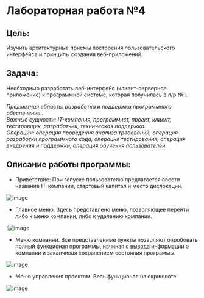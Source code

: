 # Лабораторная работа №4

## Цель: 
Изучить архитектурные приемы построения пользовательского интерфейса и принципы создания веб-приложений.
## Задача:
Необходимо разработать веб-интерфейс (клиент-серверное приложение) к программной системе, которая получилась в л/р №1. 

<em>
Предметная область: разработка и поддержка программного обеспечения..<br>
Важные сущности: IT-компания, программист, проект, клиент, тестировщик, разработчик, техническая поддержка.<br>
Операции: операция проведения анализа требований, операция разработки программного кода, операция тестирования, операция внедрения и поддержки, операция обучения пользователей.
</em>


## Описание работы программы:
- Приветствие: При запуске пользователю предлагается ввести название IT-компании, стартовый капитал и место дислокации. <br>


![image](https://github.com/abushkevicaleksej/ppois-2-2024/assets/112658913/6b47af0d-945b-4ff6-906c-31f0e0474fb7)



- Главное меню: Здесь представлено меню, позволяющее перейти либо к меню компании, либо к удалению компании. <br>


!![image](https://github.com/abushkevicaleksej/ppois-2-2024/assets/112658913/95d66c1b-49dc-448f-8472-5291da6db0a8)



- Меню компании. Все представленные пункты позволяют опробовать полный функционал программы, начиная с вывода информации о компании и заканчивая сохранением состояния программы.

![image](https://github.com/abushkevicaleksej/ppois-2-2024/assets/112658913/58ef664d-7554-4751-a983-8efd9edde930)


- Меню управления проектом. Весь функционал на скриншоте.

![image](https://github.com/abushkevicaleksej/ppois-2-2024/assets/112658913/4eb8077e-d5e0-4155-9033-eeffec046c1e)







